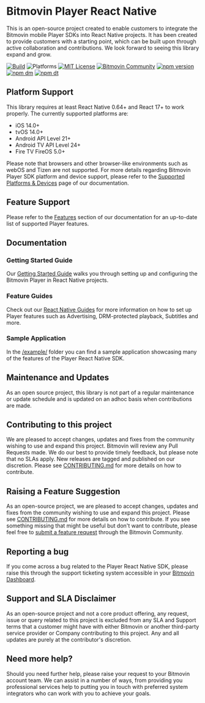 # Bitmovin Player React Native

This is an open-source project created to enable customers to integrate the Bitmovin mobile Player SDKs into React Native projects. It has been created to provide customers with a starting point, which can be built upon through active collaboration and contributions. We look forward to seeing this library expand and grow.

[![Build](https://github.com/bitmovin/bitmovin-player-react-native/actions/workflows/ci.yml/badge.svg)](https://github.com/bitmovin/bitmovin-player-react-native/actions/workflows/ci.yml)
![Platforms](https://img.shields.io/badge/platforms-iOS%20%7C%20tvOS%20%7C%20Android%20%7C%20Android%20TV-lightgrey.svg)
[![MIT License](https://img.shields.io/badge/license-MIT-brightgreen.svg)](LICENSE)
[![Bitmovin Community](https://img.shields.io/discourse/users?label=community&server=https%3A%2F%2Fcommunity.bitmovin.com)](https://community.bitmovin.com/?utm_source=github&utm_medium=bitmovin-player-react-native&utm_campaign=dev-community)
[![npm version](https://img.shields.io/npm/v/bitmovin-player-react-native)](https://www.npmjs.com/package/bitmovin-player-react-native)
[![npm dm](https://img.shields.io/npm/dm/bitmovin-player-react-native.svg)](https://www.npmjs.com/package/bitmovin-player-react-native)
[![npm dt](https://img.shields.io/npm/dt/bitmovin-player-react-native.svg)](https://www.npmjs.com/package/bitmovin-player-react-native)

## Platform Support

This library requires at least React Native 0.64+ and React 17+ to work properly. The currently supported platforms are:

- iOS 14.0+
- tvOS 14.0+
- Android API Level 21+
- Android TV API Level 24+
- Fire TV FireOS 5.0+

Please note that browsers and other browser-like environments such as webOS and Tizen are not supported. For more details regarding Bitmovin Player SDK platform and device support, please refer to the [Supported Platforms & Devices](https://developer.bitmovin.com/playback/docs/supported-platforms-devices-player) page of our documentation.

## Feature Support

Please refer to the [Features](https://developer.bitmovin.com/playback/docs/react-native-introduction#features) section of our documentation for an up-to-date list of supported Player features.

## Documentation

### Getting Started Guide

Our [Getting Started Guide](https://developer.bitmovin.com/playback/docs/getting-started-react-native) walks you through setting up and configuring the Bitmovin Player in React Native projects.

### Feature Guides

Check out our [React Native Guides](https://developer.bitmovin.com/playback/docs/guides-react-native) for more information on how to set up Player features such as Advertising, DRM-protected playback, Subtitles and more.

### Sample Application

In the [/example/](https://github.com/bitmovin/bitmovin-player-react-native/tree/development/example) folder you can find a sample application showcasing many of the features of the Player React Native SDK.

## Maintenance and Updates
As an open source project, this library is not part of a regular maintenance or update schedule and is updated on an adhoc basis when contributions are made.

## Contributing to this project

We are pleased to accept changes, updates and fixes from the community wishing to use and expand this project. Bitmovin will review any Pull Requests made. We do our best to provide timely feedback, but please note that no SLAs apply. New releases are tagged and published on our discretion. Please see [CONTRIBUTING.md](CONTRIBUTING.md) for more details on how to contribute.

## Raising a Feature Suggestion
As an open-source project, we are pleased to accept changes, updates and fixes from the community wishing to use and expand this project. Please see [CONTRIBUTING.md](CONTRIBUTING.md) for more details on how to contribute.
If you see something missing that might be useful but don't want to contribute, please feel free to [submit a feature request](https://community.bitmovin.com/t/how-to-submit-a-feature-request-to-us/1463) through the Bitmovin Community.
  
## Reporting a bug
If you come across a bug related to the Player React Native SDK, please raise this through the support ticketing system accessible in your [Bitmovin Dashboard](https://dashboard.bitmovin.com/support/tickets).

## Support and SLA Disclaimer
As an open-source project and not a core product offering, any request, issue or query related to this project is excluded from any SLA and Support terms that a customer might have with either Bitmovin or another third-party service provider or Company contributing to this project. Any and all updates are purely at the contributor's discretion.

## Need more help?
Should you need further help, please raise your request to your Bitmovin account team. We can assist in a number of ways, from providing you professional services help to putting you in touch with preferred system integrators who can work with you to achieve your goals.

